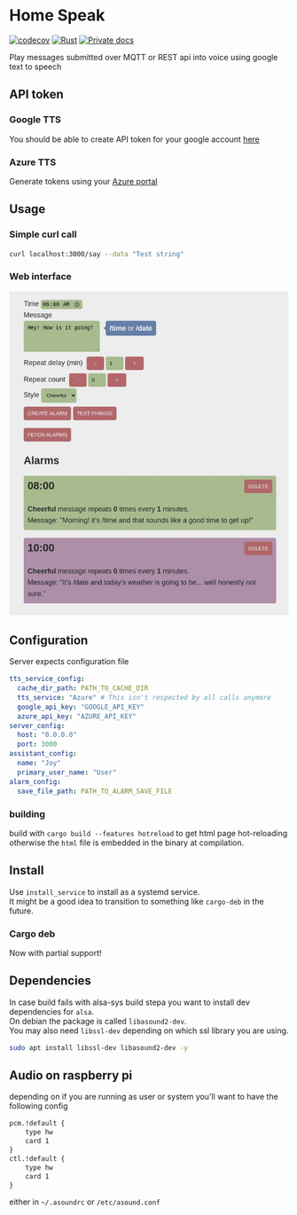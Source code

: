 # Home Speak

[![codecov](https://codecov.io/gh/dmweis/home_speak/branch/main/graph/badge.svg)](https://codecov.io/gh/dmweis/home_speak)
[![Rust](https://github.com/dmweis/home_speak/workflows/Rust/badge.svg)](https://github.com/dmweis/home_speak/actions)
[![Private docs](https://github.com/dmweis/home_speak/workflows/Deploy%20Docs%20to%20GitHub%20Pages/badge.svg)](https://davidweis.dev/home_speak/home_speak/index.html)

Play messages submitted over MQTT or REST api into voice using google text to speech

## API token

### Google TTS

You should be able to create API token for your google account [here](https://console.developers.google.com/apis/credentials)

### Azure TTS

Generate tokens using your [Azure portal](https://portal.azure.com)

## Usage

### Simple curl call

```bash
curl localhost:3000/say --data "Test string"
```

### Web interface

![Image of web interface](images/web_interface.jpeg)

## Configuration

Server expects configuration file

```yaml
tts_service_config:
  cache_dir_path: PATH_TO_CACHE_DIR
  tts_service: "Azure" # This isn't respected by all calls anymore
  google_api_key: "GOOGLE_API_KEY"
  azure_api_key: "AZURE_API_KEY"
server_config:
  host: "0.0.0.0"
  port: 3000
assistant_config:
  name: "Joy"
  primary_user_name: "User"
alarm_config:
  save_file_path: PATH_TO_ALARM_SAVE_FILE
```

### building

build with `cargo build --features hotreload` to get html page hot-reloading otherwise the `html` file is embedded in the binary at compilation.  

## Install

Use `install_service` to install as a systemd service.  
It might be a good idea to transition to something like `cargo-deb` in the future.  

### Cargo deb

Now with partial support!

## Dependencies

In case build fails with alsa-sys build stepa you want to install dev dependencies for `alsa`.  
On debian the package is called `libasound2-dev`.  
You may also need `libssl-dev` depending on which ssl library you are using.  

```bash
sudo apt install libssl-dev libasound2-dev -y
```



## Audio on raspberry pi

depending on if you are running as user or system you'll want to have the following config

```shell
pcm.!default {
    type hw
    card 1
}
ctl.!default {
    type hw
    card 1
}
```

either in `~/.asoundrc` or `/etc/asound.conf`
